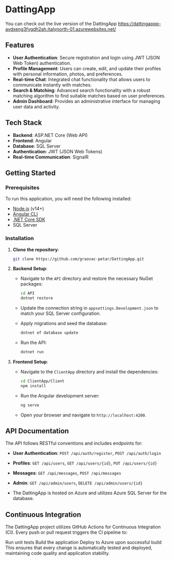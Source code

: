 # DattingApp

You can check out the live version of the DattingApp https://dattingappp-avdxeng3fygdh2ah.italynorth-01.azurewebsites.net/

## Features

- **User Authentication**: Secure registration and login using JWT (JSON Web Token) authentication.
- **Profile Management**: Users can create, edit, and update their profiles with personal information, photos, and preferences.
- **Real-time Chat**: Integrated chat functionality that allows users to communicate instantly with matches.
- **Search & Matching**: Advanced search functionality with a robust matching algorithm to find suitable matches based on user preferences.
- **Admin Dashboard**: Provides an administrative interface for managing user data and activity.

## Tech Stack

- **Backend**: ASP.NET Core (Web API)
- **Frontend**: Angular
- **Database**: SQL Server
- **Authentication**: JWT (JSON Web Tokens)
- **Real-time Communication**: SignalR

## Getting Started

### Prerequisites

To run this application, you will need the following installed:

- [Node.js](https://nodejs.org/) (v14+)
- [Angular CLI](https://angular.io/cli)
- [.NET Core SDK](https://dotnet.microsoft.com/download)
- SQL Server

### Installation

1. **Clone the repository**:

    ```bash
    git clone https://github.com/graovac-petar/DattingApp.git
    ```

2. **Backend Setup**:

    - Navigate to the `API` directory and restore the necessary NuGet packages:

      ```bash
      cd API
      dotnet restore
      ```

    - Update the connection string in `appsettings.Development.json` to match your SQL Server configuration.

    - Apply migrations and seed the database:

      ```bash
      dotnet ef database update
      ```

    - Run the API:

      ```bash
      dotnet run
      ```

3. **Frontend Setup**:

    - Navigate to the `ClientApp` directory and install the dependencies:

      ```bash
      cd ClientApp/Client
      npm install
      ```

    - Run the Angular development server:

      ```bash
      ng serve
      ```

    - Open your browser and navigate to `http://localhost:4200`.


## API Documentation

The API follows RESTful conventions and includes endpoints for:

- **User Authentication**: `POST /api/auth/register`, `POST /api/auth/login`
- **Profiles**: `GET /api/users`, `GET /api/users/{id}`, `PUT /api/users/{id}`
- **Messages**: `GET /api/messages`, `POST /api/messages`
- **Admin**: `GET /api/admin/users`, `DELETE /api/admin/users/{id}`

- The DattingApp is hosted on Azure and utilizes Azure SQL Server for the database.

## Continuous Integration
The DattingApp project utilizes GitHub Actions for Continuous Integration (CI). Every push or pull request triggers the CI pipeline to:

Run unit tests
Build the application
Deploy to Azure upon successful build
This ensures that every change is automatically tested and deployed, maintaining code quality and application stability.
